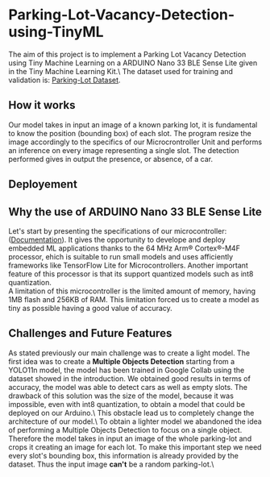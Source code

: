 # Parking-Lot-Vacancy-Detection-using-TinyML

The aim of this project is to implement a Parking Lot Vacancy Detection using Tiny Machine Learning on a ARDUINO Nano 33 BLE Sense Lite given in the Tiny Machine Learning Kit.\ 
The dataset used for training and validation is: [Parking-Lot Dataset](https://public.roboflow.com/object-detection/pklot/2).

## How it works
Our model takes in input an image of a known parking lot, it is fundamental to know the position (bounding box) of each slot. The program resize the image accordingly to the specifics of our Microcrontroller Unit and performs an inference on every image representing a single slot. The detection performed gives in output the presence, or absence, of a car. 

## Deployement

## Why the use of ARDUINO Nano 33 BLE Sense Lite
Let's start by presenting the specifications of our microcontroller: ([Documentation](https://docs.arduino.cc/hardware/nano-33-ble-sense/)). It gives the opportunity to develope and deploy embedded ML applications thanks to the 64 MHz Arm® Cortex®-M4F processor, ehich is suitable to run small models and uses afficiently frameworks like TensorFlow Lite for Microcontrollers. Another important feature of this processor is that its support quantized models such as int8 quantization.\
A limitation of this microcontroller is the limited amount of memory, having 1MB flash and 256KB of RAM. This limitation forced us to create a model as tiny as possible having a good value of accuracy.

## Challenges and Future Features
As stated previously our main challenge was to create a light model. The first idea was to create a **Multiple Objects Detection** starting from a YOLO11n model, the model has been trained in Google Collab using the dataset showed in the introduction. We obtained good results in terms of accuracy, the model was able to detect cars as well as empty slots. The drawback of this solution was the size of the model, because it was impossible, even with int8 quantization, to obtain a model that could be deployed on our Arduino.\ 
This obstacle lead us to completely change the architecture of our model.\ 
To obtain a lighter model we abandoned the idea of performing a Multiple Objects Detection to focus on a single object. Therefore the model takes in input an image of the whole parking-lot and crops it creating an image for each lot. To make this important step we need every slot's bounding box, this information is already provided by the dataset. Thus the input image **can't** be a random parking-lot.\ 









